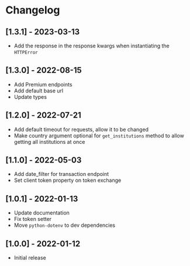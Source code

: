 # Changelog

## [1.3.1] - 2023-03-13

- Add the response in the response kwargs when instantiating the `HTTPError`

## [1.3.0] - 2022-08-15

- Add Premium endpoints
- Add default base url
- Update types

## [1.2.0] - 2022-07-21

- Add default timeout for requests, allow it to be changed
- Make country argument optional for `get_institutions` method to allow getting all institutions at once

## [1.1.0] - 2022-05-03

- Add date_filter for transaction endpoint
- Set client token property on token exchange

## [1.0.1] - 2022-01-13

- Update documentation
- Fix token setter
- Move `python-dotenv` to dev dependencies

## [1.0.0] - 2022-01-12

- Initial release
